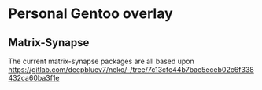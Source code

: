 # Personal Gentoo overlay

## Matrix-Synapse
The current matrix-synapse packages are all based upon https://gitlab.com/deepbluev7/neko/-/tree/7c13cfe44b7bae5eceb02c6f338432ca60ba3f1e
